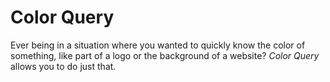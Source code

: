 # Color Query

Ever being in a situation where you wanted to quickly know the color of something, like part of a logo or
the background of a website? *Color Query* allows you to do just that.

